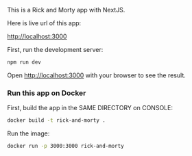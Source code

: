 This is a Rick and Morty app with NextJS.

Here is live url of this app:

[http://localhost:3000](http://localhost:3000)

First, run the development server:

```bash
npm run dev
```

Open [http://localhost:3000](http://localhost:3000) with your browser to see the result.

### Run this app on Docker

First, build the app in the SAME DIRECTORY on CONSOLE:

```bash
docker build -t rick-and-morty .
```

Run the image:

```bash
docker run -p 3000:3000 rick-and-morty
```
